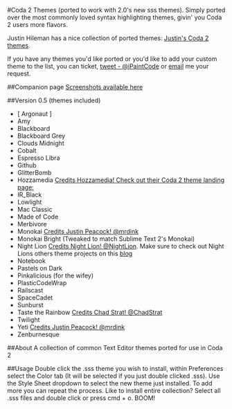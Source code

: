 #Coda 2 Themes (ported to work with 2.0's new sss themes).
Simply ported over the most commonly loved syntax highlighting themes, givin' you Coda 2 users more flavors. 
 
Justin Hileman has a nice collection of ported themes: [Justin's Coda 2 themes](http://justinhileman.info/coda-colors/).

If you have any themes you'd like ported or you'd like to add your custom theme to the list, you can ticket, [tweet - @iPaintCode](http://twitter.com/iPaintCode/) or [email](learst@me.com) me your request.

##Companion page
[Screenshots available here](http://ipaintcode.com/coda-2-themes/)

##Version 0.5 
(themes included)
* [ Argonaut ]
* Amy
* Blackboard
* Blackboard Grey
* Clouds Midnight
* Cobalt
* Espresso Libra
* Github
* GlitterBomb
* Hozzamedia [Credits Hozzamedia! Check out their Coda 2 theme landing page:](http://blog.hozzamedia.com/website-design/coda-2-by-panic/)
* IR_Black
* Lowlight
* Mac Classic
* Made of Code
* Merbivore
* Monokai [Credits Justin Peacock! @mrdink](https://twitter.com/#!/mrdink)
* Monokai Bright (Tweaked to match Sublime Text 2's Monokai)
* Night Lion [Credits Night Lion! @NightLion](https://twitter.com/#!NightLion). Make sure to check out Night Lions others theme projects on this [blog](http://www.nightlion.net/themes/)
* Notebook
* Pastels on Dark
* Pinkalicious (for the wifey)
* PlasticCodeWrap
* Railscast
* SpaceCadet
* Sunburst
* Taste the Rainbow [Credits Chad Strat! @ChadStrat](https://twitter.com/#!/ChadStrat)
* Twilight
* Yeti [Credits Justin Peacock! @mrdink](https://twitter.com/#!/mrdink)
*  Zenburnesque

##About
A collection of common Text Editor themes ported for use in Coda 2

##Usage
Double click the .sss theme you wish to install, within Preferences select the Color tab (It will be selected if you just double clicked .sss). Use the Style Sheet dropdown to select the new theme just installed. To add more you can repeat the process. Like to install entire collection? Select all .sss files and double click or press cmd + o. BOOM!
